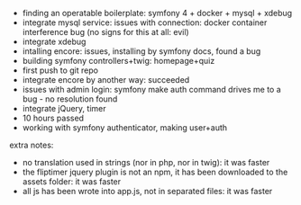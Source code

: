 - finding an operatable boilerplate: symfony 4 + docker + mysql + xdebug
- integrate mysql service: issues with connection: docker container interference bug (no signs for this at all: evil)
- integrate xdebug
- intalling encore: issues, installing by symfony docs, found a bug
- building symfony controllers+twig: homepage+quiz
- first push to git repo
- integrate encore by another way: succeeded
- issues with admin login: symfony make auth command drives me to a bug - no resolution found
- integrate jQuery, timer
- 10 hours passed
- working with symfony authenticator, making user+auth


extra notes:
- no translation used in strings (nor in php, nor in twig): it was faster
- the fliptimer jquery plugin is not an npm, it has been downloaded to the assets folder: it was faster
- all js has been wrote into app.js, not in separated files: it was faster
